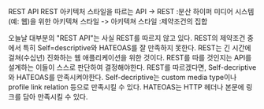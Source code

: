 REST API
REST 아키텍처 스타일을 따르는 API
->
REST :분산 하이퍼 미디어 시스템(예: 웹)을 위한 아키텍쳐 스타일
->
아키텍쳐 스타일 :제약조건의 집합

오늘날 대부분의 "REST API"는 사실 REST를 따르지 않고 있다.
REST의 제약조건 중에서 특히 Self=descriptive와 HATEOAS를 잘 만족하지 못한다.
REST는 긴 시간에 걸쳐(수십년) 진화하는 웹 애플리케이션을 위한 것이다.
REST를 따를 것인지는 API를 설계하는 이들이 스스로 판단하여 결정해야한다.
REST를 따르겠다면, Self-decriptive와 HATEOAS를 만족시켜야한다.
Self-decriptive는 custom media type이나 profile link relation 등으로 만족시킬 수 있다.
HATEOAS는 HTTP 헤더나 본문에 링크를 담아 만족시킬 수 있다.
